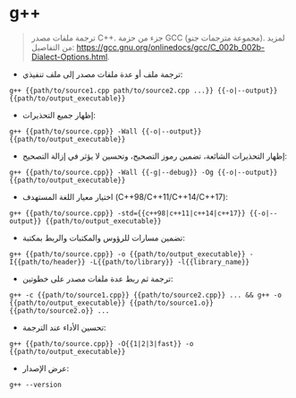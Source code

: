 # g++

> ترجمة ملفات مصدر C++.
> جزء من حزمة GCC (مجموعة مترجمات جنو).
> لمزيد من التفاصيل: <https://gcc.gnu.org/onlinedocs/gcc/C_002b_002b-Dialect-Options.html>.

- ترجمة ملف أو عدة ملفات مصدر إلى ملف تنفيذي:

`g++ {{path/to/source1.cpp path/to/source2.cpp ...}} {{-o|--output}} {{path/to/output_executable}}`

- إظهار جميع التحذيرات:

`g++ {{path/to/source.cpp}} -Wall {{-o|--output}}  {{path/to/output_executable}}`

- إظهار التحذيرات الشائعة، تضمين رموز التصحيح، وتحسين لا يؤثر في إزالة التصحيح:

`g++ {{path/to/source.cpp}} -Wall {{-g|--debug}} -Og {{-o|--output}} {{path/to/output_executable}}`

- اختيار معيار اللغة المستهدف (C++98/C++11/C++14/C++17):

`g++ {{path/to/source.cpp}} -std={{c++98|c++11|c++14|c++17}} {{-o|--output}} {{path/to/output_executable}}`

- تضمين مسارات للرؤوس والمكتبات والربط بمكتبة:

`g++ {{path/to/source.cpp}} -o {{path/to/output_executable}} -I{{path/to/header}} -L{{path/to/library}} -l{{library_name}}`

- ترجمة ثم ربط عدة ملفات مصدر على خطوتين:

`g++ -c {{path/to/source1.cpp}} {{path/to/source2.cpp}} ... && g++ -o {{path/to/output_executable}} {{path/to/source1.o}} {{path/to/source2.o}} ...`

- تحسين الأداء عند الترجمة:

`g++ {{path/to/source.cpp}} -O{{1|2|3|fast}} -o {{path/to/output_executable}}`

- عرض الإصدار:

`g++ --version`
